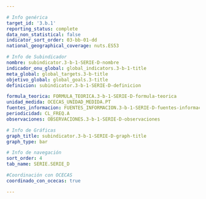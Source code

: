 ```yaml
---

# Info genérica
target_id: '3.b.1'
reporting_status: complete
data_non_statistical: false
indicator_sort_order: 03-bb-01-dd
national_geographical_coverage: nuts.ES53

# Info de Subindicador
nombre: subindicator.3-b-1-SERIE-D-nombre
indicador_onu_global: global_indicators.3-b-1-title
meta_global: global_targets.3-b-title
objetivo_global: global_goals.3-title
definicion: subindicator.3-b-1-SERIE-D-definicion

formula_teorica: FORMULA_TEORICA.3-b-1-SERIE-D-formula-teorica
unidad_medida: OCECAS_UNIDAD_MEDIDA.PT
fuentes_informacion: FUENTES_INFORMACION.3-b-1-SERIE-D-fuentes-informacion
periodicidad: CL_FREQ.A
observaciones: OBSERVACIONES.3-b-1-SERIE-D-observaciones

# Info de Gráficas
graph_title: subindicator.3-b-1-SERIE-D-graph-title
graph_type: bar

# Info de navegación
sort_order: 4
tab_name: SERIE.SERIE_D

#Coordinación con OCECAS
coordinado_con_ocecas: true

---
```

